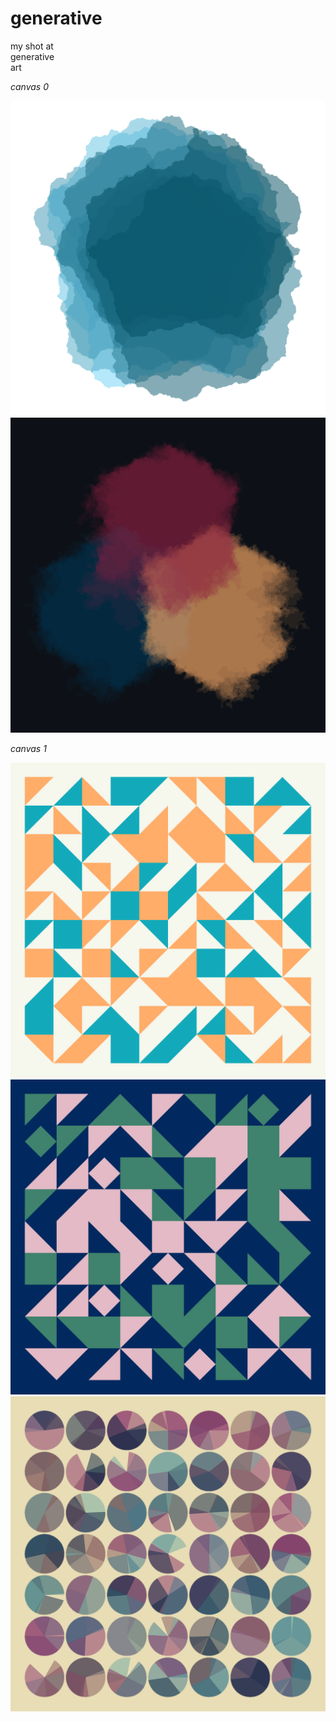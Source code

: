 # generative

my shot at  
generative  
art  

*canvas 0*

<img src="img/2022-07-29/pent1b.png" width = "600" />

<img src="img/2022-07-29/hex1.png" width = "600" />

<br>

*canvas 1*

<img src="img/2023-03-06/step2.png" width = "600" />

<img src="img/2023-03-06/step3.png" width = "600" />

<img src="img/2023-03-06/circle1.png" width = "600" />
